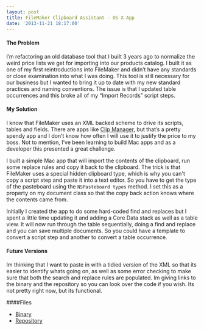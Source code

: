 ```yaml
---
layout: post
title: FileMaker Clipboard Assistant - OS X App
date: '2013-11-21 18:17:00'
---
```


#### The Problem
I’m refactoring an old database tool that I built 3 years ago to normalize the weird price lists we get for importing into our products catalog. I built it as one of my first reintroductions into FileMaker and didn’t have any standards or close examination into what I was doing. This tool is still necessary for our business but I wanted to bring it up to date with my new standard practices and naming conventions. The issue is that I updated table occurrences and this broke all of my “Import Records” script steps.

#### My Solution

I know that FileMaker uses an XML backed scheme to drive its scripts, tables and fields. There are apps like [Clip Manager](http://myfmbutler.com/index.lasso?p=422), but that’s a pretty spendy app and I don’t know how often I will use it to justify the price to my boss. Not to mention, I’ve been learning to build Mac apps and as a developer this presented a great challenge.

I built a simple Mac app that will import the contents of the clipboard, run some replace rules and copy it back to the clipboard. The trick is that FileMaker uses a special hidden clipboard type, which is why you can't copy a script step and paste it into a text editor. So you have to get the type of the pasteboard using the `NSPasteboard types` method. I
set this as a property on my document class so that the copy back action knows where the contents came from.

Initially I created the app to do some hard-coded find and replaces but I spent a little time updating it and adding a Core Data stack as well as a table view. It will now run through the table sequentially, doing a find and replace and you can save multiple documents. So you could have a template to convert a script step and another to convert a table occurrence.

#### Future Versions

Im thinking that I want to paste in with a tidied version of the XML so that its easier to identify whats going on, as well as some error checking to make sure that both the search and replace rules are populated. Im giving links to the binary and the repository so you can look over the code if you wish. Its not pretty right now, but its functional.

####Files
* [Binary](https://s3.amazonaws.com/jsorge/alfred/FileMaker%20Clipboard%20Assistant.zip)
* [Repository](https://bitbucket.org/microk12/filemaker-clipboard)
